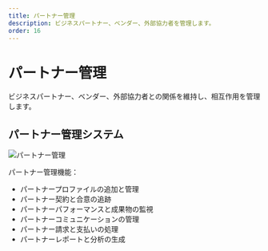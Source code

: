 ```yaml
---
title: パートナー管理
description: ビジネスパートナー、ベンダー、外部協力者を管理します。
order: 16
---
```


# パートナー管理

ビジネスパートナー、ベンダー、外部協力者との関係を維持し、相互作用を管理します。

## パートナー管理システム

![パートナー管理](/guide-books/web-version/16-partner-management.jpg)

パートナー管理機能：
- パートナープロファイルの追加と管理
- パートナー契約と合意の追跡
- パートナーパフォーマンスと成果物の監視
- パートナーコミュニケーションの管理
- パートナー請求と支払いの処理
- パートナーレポートと分析の生成
